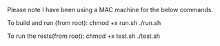Please note I have been using a MAC machine for the below commands.

To build and run (from root):
chmod +x run.sh
./run.sh


To run the rests(from root):
chmod +x test.sh
./test.sh